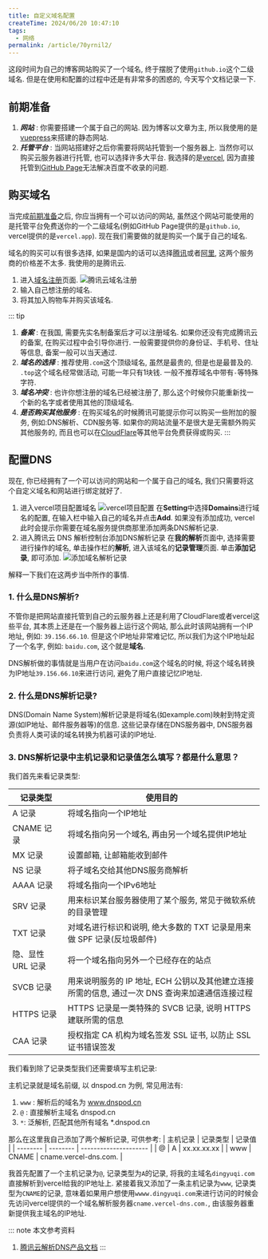 ```yaml
---
title: 自定义域名配置
createTime: 2024/06/20 10:47:10
tags:
  - 网络
permalink: /article/70yrnil2/
---
```


这段时间为自己的博客网站购买了一个域名, 终于摆脱了使用`github.io`这个二级域名. 但是在使用和配置的过程中还是有非常多的困惑的, 今天写个文档记录一下.
<!-- more -->

## 前期准备
1. ***网站*** : 你需要搭建一个属于自己的网站. 因为博客以文章为主, 所以我使用的是[vuepress](https://vuepress.vuejs.org/)来搭建的静态网站.
2. ***托管平台*** : 当网站搭建好之后你需要将网站托管到一个服务器上. 当然你可以购买云服务器进行托管, 也可以选择许多大平台. 我选择的是[vercel](https://vercel.com/), 因为直接托管到[GitHub Page](https://docs.github.com/zh/pages/getting-started-with-github-pages)无法解决百度不收录的问题.

## 购买域名
当完成[前期准备](#前期准备)之后, 你应当拥有一个可以访问的网站, 虽然这个网站可能使用的是托管平台免费送你的一个二级域名(例如GitHub Page提供的是`github.io`, vercel提供的是`vercel.app`). 现在我们需要做的就是购买一个属于自己的域名.

域名的购买可以有很多选择, 如果是国内的话可以选择[腾讯](https://cloud.tencent.com/)或者[阿里](https://cn.aliyun.com/), 这两个服务商的价格差不太多. 我使用的是腾讯云.

1. 进入[域名注册](https://dnspod.cloud.tencent.com/)页面.
   ![腾讯云域名注册](/screen_shot/Snipaste_2024-06-20_11-11-44.png)
2. 输入自己想注册的域名. 
3. 将其加入购物车并购买该域名.

::: tip
1. ***备案*** : 在我国, 需要先实名制备案后才可以注册域名. 如果你还没有完成腾讯云的备案, 在购买过程中会引导你进行. 一般需要提供你的身份证、手机号、住址等信息, 备案一般可以当天通过.
2. ***域名的选择*** : 推荐使用`.com`这个顶级域名, 虽然是最贵的, 但是也是最普及的. `.top`这个域名经常做活动, 可能一年只有1块钱. 一般不推荐域名中带有`-`等特殊字符.
3. ***域名冲突*** : 也许你想注册的域名已经被注册了, 那么这个时候你只能重新找一个新的名字或者使用其他的顶级域名.
4. ***是否购买其他服务*** : 在购买域名的时候腾讯可能提示你可以购买一些附加的服务, 例如:DNS解析、CDN服务等. 如果你的网站流量不是很大是无需额外购买其他服务的, 而且也可以在[CloudFlare](https://www.cloudflare.com/zh-cn/)等其他平台免费获得或购买.
:::

## 配置DNS
现在, 你已经拥有了一个可以访问的网站和一个属于自己的域名, 我们只需要将这个自定义域名和网站进行绑定就好了.

1. 进入vercel项目配置域名
   ![vercel项目配置](/screen_shot/Snipaste_2024-06-20_11-36-49.png "vercel项目配置")
   在**Setting**中选择**Domains**进行域名的配置, 在输入栏中输入自己的域名并点击**Add**. 如果没有添加成功, vercel此时会提示你需要在域名服务提供商那里添加两条DNS解析记录.
2. 进入腾讯云 DNS 解析控制台添加DNS解析记录
在**我的解析**页面中, 选择需要进行操作的域名, 单击操作栏的**解析**, 进入该域名的**记录管理**页面. 单击**添加记录**, 即可添加.
![添加域名解析记录](/screen_shot/Snipaste_2024-06-20_14-40-46.png "添加域名解析记录")

解释一下我们在这两步当中所作的事情.
### 1. 什么是DNS解析?
不管你是把网站直接托管到自己的云服务器上还是利用了CloudFlare或者vercel这些平台, 其本质上还是在一个服务器上运行这个网站, 那么此时该网站拥有一个IP地址, 例如: `39.156.66.10`. 但是这个IP地址非常难记忆, 所以我们为这个IP地址起了一个名字, 例如: `baidu.com`, 这个就是**域名**.

DNS解析做的事情就是当用户在访问`baidu.com`这个域名的时候, 将这个域名转换为IP地址`39.156.66.10`来进行访问, 避免了用户直接记忆IP地址.

### 2. 什么是DNS解析记录?
DNS(Domain Name System)解析记录是将域名(如example.com)映射到特定资源(如IP地址、邮件服务器等)的信息. 这些记录存储在DNS服务器中, DNS服务器负责将人类可读的域名转换为机器可读的IP地址. 

### 3. DNS解析记录中主机记录和记录值怎么填写？都是什么意思？
我们首先来看记录类型:

| 记录类型          | 使用目的                                                                                        |
| ----------------- | ----------------------------------------------------------------------------------------------- |
| A 记录            | 将域名指向一个IP地址                                                                            |
| CNAME 记录        | 将域名指向另一个域名, 再由另一个域名提供IP地址                                                  |
| MX 记录           | 设置邮箱, 让邮箱能收到邮件                                                                      |
| NS 记录           | 将子域名交给其他DNS服务商解析                                                                   |
| AAAA 记录         | 将域名指向一个IPv6地址                                                                          |
| SRV 记录          | 用来标识某台服务器使用了某个服务, 常见于微软系统的目录管理                                      |
| TXT 记录          | 对域名进行标识和说明, 绝大多数的 TXT 记录是用来做 SPF 记录(反垃圾邮件)                          |
| 隐、显性 URL 记录 | 将一个域名指向另外一个已经存在的站点                                                            |
| SVCB 记录         | 用来说明服务的 IP 地址, ECH 公钥以及其他建立连接所需的信息, 通过一次 DNS 查询来加速通信连接过程 |
| HTTPS 记录        | HTTPS 记录是一类特殊的 SVCB 记录, 说明 HTTPS 建联所需的信息                                     |
| CAA 记录          | 授权指定 CA 机构为域名签发 SSL 证书, 以防止 SSL 证书错误签发                                    |

我们看到除了记录类型我们还需要填写主机记录:

主机记录就是域名前缀, 以 dnspod.cn 为例, 常见用法有: 

1. `www` : 解析后的域名为 www.dnspod.cn
2. `@` : 直接解析主域名 dnspod.cn
3. `*`: 泛解析, 匹配其他所有域名 *.dnspod.cn

那么在这里我自己添加了两个解析记录, 可供参考:
| 主机记录 | 记录类型 | 记录值                |
| -------- | -------- | --------------------- |
| @        | A        | xx.xx.xx.xx           |
| www     | CNAME    | cname.vercel-dns.com. |

我首先配置了一个主机记录为`@`, 记录类型为`A`的记录, 将我的主域名`dingyuqi.com`直接解析到vercel给我的IP地址上. 紧接着我又添加了一条主机记录为`www`, 记录类型为`CNAME`的记录, 意味着如果用户想使用`wwww.dingyuqi.com`来进行访问的时候会先访问vercel提供的一个域名解析服务器`cname.vercel-dns.com.`, 由该服务器重新提供我主域名的IP地址.



::: note 本文参考资料
1. [腾讯云解析DNS产品文档](https://cloud.tencent.com/document/product/302/38661)
:::
